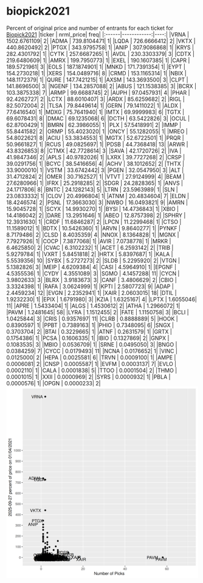 # biopick2021
Percent of original price and number of entrants for each ticket for [Biopick2021](https://twitter.com/hashtag/Biopick2021)
|ticker |   nrml_price| freq|
|:------|------------:|----:|
|VRNA   | 1502.6761109|    2|
|ADMA   |  739.8104471|    1|
|LQDA   |  726.6666412|    2|
|VKTX   |  440.8620492|    2|
|PTGX   |  343.9795758|    1|
|ANIP   |  307.9086868|    1|
|KRYS   |  282.4301792|    1|
|CYTK   |  257.6687265|    1|
|AVDL   |  230.3303379|    3|
|CDTX   |  219.6480609|    1|
|AMRX   |  199.7950773|    1|
|EXEL   |  190.1607385|    1|
|CAPR   |  189.5721961|    3|
|EOLS   |  187.1874901|    1|
|MNKD   |  171.7391354|    1|
|EYPT   |  154.2730218|    1|
|XERS   |  154.0489716|    8|
|CRMD   |  153.1165314|    1|
|NBIX   |  148.1172379|    1|
|QURE   |  147.7421215|    1|
|AXSM   |  143.3693500|    3|
|CLPT   |  141.8696500|    3|
|NGENF  |  134.2857088|    2|
|ABUS   |  121.1538385|    3|
|BCRX   |  103.3875338|    7|
|ARMP   |   99.6688745|    2|
|AUPH   |   97.0457931|    4|
|PHAR   |   92.4262727|    2|
|LCTX   |   88.6010407|    3|
|ARDX   |   85.6259682|    2|
|RIGL   |   82.5072004|    2|
|TLSA   |   79.8449614|    1|
|GERN   |   79.1411022|    1|
|ALDX   |   77.6416540|    1|
|MDXG   |   75.7641940|    1|
|IMTX   |   69.9999983|    6|
|TGTX   |   69.6078431|    8|
|DMAC   |   69.1235068|    6|
|DCTH   |   63.5422826|    3|
|OCUL   |   62.8700429|    1|
|BMRN   |   62.3986055|    1|
|PLX    |   57.5418991|    2|
|IMMP   |   55.8441582|    2|
|ORMP   |   55.4023020|    1|
|ONCY   |   55.1282055|    1|
|MREO   |   54.8022621|    8|
|ACIU   |   53.3834553|    1|
|MGTX   |   52.6722501|    1|
|PRQR   |   50.9661827|    1|
|RCUS   |   49.0825697|    1|
|PDSB   |   44.7368418|   13|
|ARWR   |   43.8326853|    8|
|CTMX   |   42.7728614|    3|
|SAVA   |   42.1720726|    2|
|IVA    |   41.9847346|    2|
|APLS   |   40.9782026|    1|
|LXRX   |   39.7727268|    2|
|CRSP   |   39.0291756|    1|
|BCYC   |   38.5416656|    4|
|ACHV   |   38.1012652|    2|
|THTX   |   33.9000010|    1|
|VSTM   |   33.6742442|    3|
|PGEN   |   32.0547950|    3|
|ALT    |   31.4712824|    2|
|OMER   |   30.7162527|    1|
|VTVT   |   27.9124999|    4|
|BEAM   |   27.6280966|    1|
|IFRX   |   25.2918285|    2|
|SDGR   |   24.2828365|    1|
|ANVS   |   24.1717806|    8|
|BNTC   |   24.1282143|    5|
|LTRN   |   23.5963989|    1|
|SLN    |   23.0833332|    1|
|CLOV   |   20.4996804|    1|
|ATNM   |   20.4834604|    7|
|ELDN   |   18.4246574|    2|
|PSNL   |   17.3663030|    3|
|NWBO   |   16.0493821|    9|
|AMRN   |   15.9045728|    1|
|SCYX   |   14.9930270|    1|
|BYSI   |   14.4736843|    1|
|XBIO   |   14.4186042|    2|
|DARE   |   13.2951646|    1|
|ABEO   |   12.8757398|    2|
|SPHRY  |   12.3931630|    1|
|CRDF   |   11.6846287|    2|
|LPCN   |   11.2299468|    1|
|CTSO   |   11.1589012|    1|
|BDTX   |   10.5426360|    1|
|ARVN   |    9.8640277|    1|
|PYNKF  |    8.7179486|    2|
|CLSD   |    8.4035359|    4|
|NNOX   |    8.1364828|    1|
|MGNX   |    7.7927926|    1|
|COCP   |    7.3877068|    1|
|AVIR   |    7.0738778|    1|
|MRKR   |    6.4625850|    2|
|CVAC   |    6.3102232|    1|
|ACET   |    6.2593142|    2|
|TRIB   |    5.9279784|    1|
|VXRT   |    5.8451818|    2|
|HRTX   |    5.8397687|    1|
|KALA   |    5.5539356|   10|
|SYBX   |    5.2727273|    2|
|SLDB   |    5.2295920|    2|
|VTGN   |    5.1382826|    3|
|MEIP   |    4.6209384|    4|
|CASI   |    4.5964910|    1|
|EPGNF  |    4.5355536|    1|
|CYDY   |    4.3551089|    3|
|SGMO   |    4.1457288|   11|
|CYCN   |    3.9802633|    3|
|BLRX   |    3.9183673|    3|
|CANF   |    3.4806629|    2|
|CBIO   |    3.3324398|    1|
|RAFA   |    3.0624999|    1|
|KPTI   |    2.5807723|    9|
|ADAP   |    2.4459234|   12|
|EVGN   |    2.2352941|    1|
|XAIR   |    2.0603015|   18|
|DTIL   |    1.9232230|    1|
|EPIX   |    1.6791980|    3|
|KZIA   |    1.6325167|    4|
|LPTX   |    1.6055046|   11|
|APRE   |    1.5433404|    1|
|ALGS   |    1.4530612|    2|
|ATHA   |    1.2966072|    1|
|PAVM   |    1.2481645|   58|
|LYRA   |    1.1512455|    2|
|FATE   |    1.1150758|    3|
|BCLI   |    1.0425844|    3|
|CRIS   |    0.9357697|   11|
|CLRB   |    0.8888889|    5|
|HOOK   |    0.8390597|    1|
|PPBT   |    0.7389163|    1|
|PHIO   |    0.7348095|    6|
|SNGX   |    0.3703704|    2|
|BTAI   |    0.3229665|    1|
|ATNF   |    0.2631579|    1|
|GRTX   |    0.1754386|    1|
|PCSA   |    0.1606335|    1|
|IBIO   |    0.1327869|    2|
|GNPX   |    0.1083535|    3|
|MBIO   |    0.0536709|    1|
|SRNE   |    0.0495050|    3|
|BNGO   |    0.0384259|    7|
|CYCC   |    0.0179493|   11|
|NCNA   |    0.0176652|    1|
|VINC   |    0.0125000|    2|
|HEPA   |    0.0025581|    6|
|TRVN   |    0.0009100|    1|
|AMPE   |    0.0006081|    2|
|CNSP   |    0.0005587|    1|
|EVFM   |    0.0003137|    7|
|EVLO   |    0.0002110|    1|
|CALA   |    0.0001838|    5|
|TTOO   |    0.0001504|    2|
|THMO   |    0.0001015|    1|
|XXII   |    0.0000969|    2|
|SYRS   |    0.0000932|    1|
|PBLA   |    0.0000576|    1|
|OPGN   |    0.0000233|    2|
![retvspicks](biopicks.png?raw=true)
